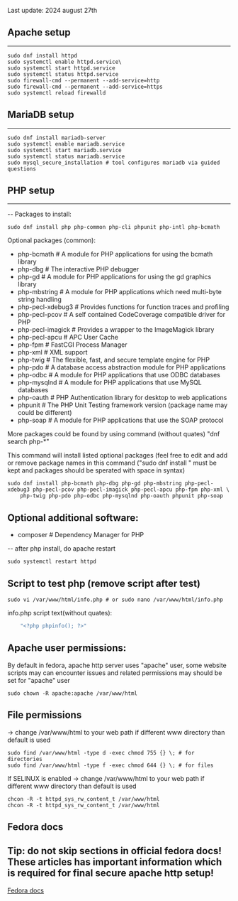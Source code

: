 Last update: 2024 august 27th

## Apache setup
***
    
```
sudo dnf install httpd
sudo systemctl enable httpd.service\
sudo systemctl start httpd.service
sudo systemctl status httpd.service
sudo firewall-cmd --permanent --add-service=http
sudo firewall-cmd --permanent --add-service=https
sudo systemctl reload firewalld
```

## MariaDB setup
***

```
sudo dnf install mariadb-server
sudo systemctl enable mariadb.service
sudo systemctl start mariadb.service
sudo systemctl status mariadb.service
sudo mysql_secure_installation # tool configures mariadb via guided questions
```

## PHP setup
***

-- Packages to install:

```
sudo dnf install php php-common php-cli phpunit php-intl php-bcmath
```

Optional packages (common):
<ul>
    <li>php-bcmath       # A module for PHP applications for using the bcmath library</li>
    <li>php-dbg          # The interactive PHP debugger</li>
    <li>php-gd           # A module for PHP applications for using the gd graphics library</li>
    <li>php-mbstring     # A module for PHP applications which need multi-byte string handling</li>
    <li>php-pecl-xdebug3 # Provides functions for function traces and profiling</li>
    <li>php-pecl-pcov    # A self contained CodeCoverage compatible driver for PHP</li>
    <li>php-pecl-imagick # Provides a wrapper to the ImageMagick library</li>
    <li>php-pecl-apcu    # APC User Cache</li>
    <li>php-fpm          # FastCGI Process Manager</li>
    <li>php-xml          # XML support</li>
    <li>php-twig         # The flexible, fast, and secure template engine for PHP</li>
    <li>php-pdo          # A database access abstraction module for PHP applications</li>
    <li>php-odbc         # A module for PHP applications that use ODBC databases</li>
    <li>php-mysqlnd      # A module for PHP applications that use MySQL databases</li>
    <li>php-oauth        # PHP Authentication library for desktop to web applications</li>
    <li>phpunit          # The PHP Unit Testing framework version (package name may could be different)</li>
    <li>php-soap         # A module for PHP applications that use the SOAP protocol</li>
</ul>

More packages could be found by using command (without quates) "dnf search php-*"

This command will install listed optional packages (feel free to edit and add or remove package names in this command ("sudo dnf install " must be kept and packages should be sperated with space in syntax)

```
sudo dnf install php-bcmath php-dbg php-gd php-mbstring php-pecl-xdebug3 php-pecl-pcov php-pecl-imagick php-pecl-apcu php-fpm php-xml \
    php-twig php-pdo php-odbc php-mysqlnd php-oauth phpunit php-soap
```

## Optional additional software:
* composer         # Dependency Manager for PHP

-- after php install, do apache restart

```
sudo systemctl restart httpd
```

## Script to test php (remove script after test)

```
sudo vi /var/www/html/info.php # or sudo nano /var/www/html/info.php
```

info.php script text(without quates):
```php
    "<?php phpinfo(); ?>"
```

## Apache user permissions:
By default in fedora, apache http server uses "apache" user, some website scripts may can encounter issues and related permissions may should be set for "apache" user

```
sudo chown -R apache:apache /var/www/html
```

## File permissions

-> change /var/www/html to your web path if different www directory than default is used

```
sudo find /var/www/html -type d -exec chmod 755 {} \; # for directories
sudo find /var/www/html -type f -exec chmod 644 {} \; # for files
```

If SELINUX is enabled 
-> change /var/www/html to your web path if different www directory than default is used

```
chcon -R -t httpd_sys_rw_content_t /var/www/html
chcon -R -t httpd_sys_rw_content_t /var/www/html
```

## Fedora docs

Tip: do not skip sections in official fedora docs! These articles has important information which is required for final secure apache http setup!
-----------------------------
<a href="https://docs.fedoraproject.org/en-US/quick-docs/getting-started-with-apache-http-server">Fedora docs</a>
